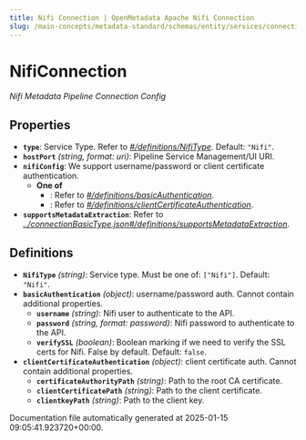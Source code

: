 ```yaml
---
title: Nifi Connection | OpenMetadata Apache Nifi Connection
slug: /main-concepts/metadata-standard/schemas/entity/services/connections/pipeline/nificonnection
---
```


# NifiConnection

*Nifi Metadata Pipeline Connection Config*

## Properties

- **`type`**: Service Type. Refer to *[#/definitions/NifiType](#definitions/NifiType)*. Default: `"Nifi"`.
- **`hostPort`** *(string, format: uri)*: Pipeline Service Management/UI URI.
- **`nifiConfig`**: We support username/password or client certificate authentication.
  - **One of**
    - : Refer to *[#/definitions/basicAuthentication](#definitions/basicAuthentication)*.
    - : Refer to *[#/definitions/clientCertificateAuthentication](#definitions/clientCertificateAuthentication)*.
- **`supportsMetadataExtraction`**: Refer to *[../connectionBasicType.json#/definitions/supportsMetadataExtraction](#/connectionBasicType.json#/definitions/supportsMetadataExtraction)*.
## Definitions

- **`NifiType`** *(string)*: Service type. Must be one of: `["Nifi"]`. Default: `"Nifi"`.
- **`basicAuthentication`** *(object)*: username/password auth. Cannot contain additional properties.
  - **`username`** *(string)*: Nifi user to authenticate to the API.
  - **`password`** *(string, format: password)*: Nifi password to authenticate to the API.
  - **`verifySSL`** *(boolean)*: Boolean marking if we need to verify the SSL certs for Nifi. False by default. Default: `false`.
- **`clientCertificateAuthentication`** *(object)*: client certificate auth. Cannot contain additional properties.
  - **`certificateAuthorityPath`** *(string)*: Path to the root CA certificate.
  - **`clientCertificatePath`** *(string)*: Path to the client certificate.
  - **`clientkeyPath`** *(string)*: Path to the client key.


Documentation file automatically generated at 2025-01-15 09:05:41.923720+00:00.
